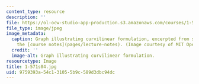 ```yaml
---
content_type: resource
description: ''
file: https://ol-ocw-studio-app-production.s3.amazonaws.com/courses/1-571-structural-analysis-and-control-spring-2004/9759393a54c131055b9c589d3dbc94dc_1-571s04.jpg
file_type: image/jpeg
image_metadata:
  caption: Graph illustrating curvilinear formulation, excerpted from section 2 of
    the [course notes](pages/lecture-notes). (Image courtesy of MIT OpenCourseWare.)
  credit: ''
  image-alt: Graph illustrating curvilinear formulation.
resourcetype: Image
title: 1-571s04.jpg
uid: 9759393a-54c1-3105-5b9c-589d3dbc94dc
---
```

